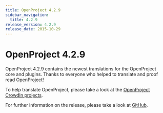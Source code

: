 ```yaml
---
title: OpenProject 4.2.9
sidebar_navigation:
  title: 4.2.9
release_version: 4.2.9
release_date: 2015-10-29
---
```


# OpenProject 4.2.9

OpenProject 4.2.9 contains the newest translations for the OpenProject
core and plugins. Thanks to everyone who helped to translate and proof
read OpenProject!

To help translate OpenProject, please take a look at the
[OpenProject CrowdIn projects](https://crowdin.com/projects/opf).

For further information on the release, please take a look at
[GitHub](https://github.com/opf/openproject/tree/v4.2.9).
